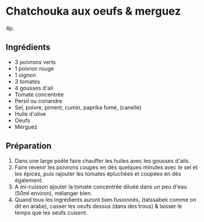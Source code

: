 # Chatchouka aux oeufs & merguez

4p.

## Ingrédients

* 3 poivrons verts
* 1 poivron rouge
* 1 oignon
* 3 tomates
* 4 gousses d'ail
* Tomate concentrée
* Persil ou coriandre
* Sel, poivre, piment, cumin, paprika fumé, (canelle)
* Huile d'olive
* Oeufs
* Merguez

## Préparation

1. Dans une large poêle faire chauffer les huiles avec les gousses d'ails.
2. Faire revenir les poivrons coupés en dès quelques minutes avec le sel et les épices, puis rajouter les tomates épluchées et coupées en dès également.
3. A mi-cuisson ajouter la tomate concentrée diluée dans un peu d'eau (50ml environ), mélanger bien.
4. Quand tous les ingrédients auront bien fusionnés, (tatssabek comme on dit en arabe), casser les oeufs dessus (dans des trous) & laisser le temps que les oeufs cuisent.
